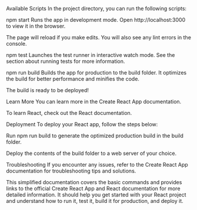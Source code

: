 Available Scripts
In the project directory, you can run the following scripts:

npm start
Runs the app in development mode.
Open http://localhost:3000 to view it in the browser.

The page will reload if you make edits.
You will also see any lint errors in the console.

npm test
Launches the test runner in interactive watch mode.
See the section about running tests for more information.

npm run build
Builds the app for production to the build folder.
It optimizes the build for better performance and minifies the code.

The build is ready to be deployed!

Learn More
You can learn more in the Create React App documentation.

To learn React, check out the React documentation.

Deployment
To deploy your React app, follow the steps below:

Run npm run build to generate the optimized production build in the build folder.

Deploy the contents of the build folder to a web server of your choice.

Troubleshooting
If you encounter any issues, refer to the Create React App documentation for troubleshooting tips and solutions.

This simplified documentation covers the basic commands and provides links to the official Create React App and React documentation for more detailed information. It should help you get started with your React project and understand how to run it, test it, build it for production, and deploy it.